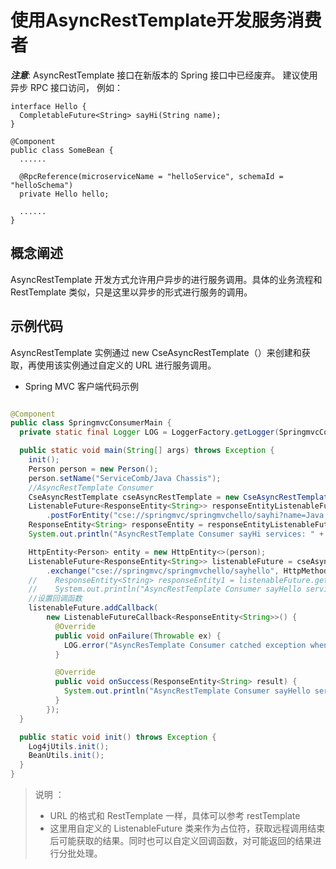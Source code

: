 # 使用AsyncRestTemplate开发服务消费者

***注意***: AsyncRestTemplate 接口在新版本的 Spring 接口中已经废弃。 建议使用异步 RPC 接口访问， 例如：

```
interface Hello {
  CompletableFuture<String> sayHi(String name);
}

@Component
public class SomeBean {
  ......

  @RpcReference(microserviceName = "helloService", schemaId = "helloSchema")
  private Hello hello;

  ......
}
```

## 概念阐述

AsyncRestTemplate 开发方式允许用户异步的进行服务调用。具体的业务流程和 RestTemplate 类似，只是这里以异步的形式进行服务的调用。

## 示例代码

AsyncRestTemplate 实例通过 new CseAsyncRestTemplate（）来创建和获取，再使用该实例通过自定义的 URL 进行服务调用。

* Spring MVC 客户端代码示例

```java

@Component
public class SpringmvcConsumerMain {
  private static final Logger LOG = LoggerFactory.getLogger(SpringmvcConsumerMain.class);

  public static void main(String[] args) throws Exception {
    init();
    Person person = new Person();
    person.setName("ServiceComb/Java Chassis");
    //AsyncRestTemplate Consumer
    CseAsyncRestTemplate cseAsyncRestTemplate = new CseAsyncRestTemplate();
    ListenableFuture<ResponseEntity<String>> responseEntityListenableFuture = cseAsyncRestTemplate
        .postForEntity("cse://springmvc/springmvchello/sayhi?name=Java Chassis", null, String.class);
    ResponseEntity<String> responseEntity = responseEntityListenableFuture.get();
    System.out.println("AsyncRestTemplate Consumer sayHi services: " + responseEntity.getBody());

    HttpEntity<Person> entity = new HttpEntity<>(person);
    ListenableFuture<ResponseEntity<String>> listenableFuture = cseAsyncRestTemplate
        .exchange("cse://springmvc/springmvchello/sayhello", HttpMethod.POST, entity, String.class);
    //    ResponseEntity<String> responseEntity1 = listenableFuture.get();
    //    System.out.println("AsyncRestTemplate Consumer sayHello services: " + responseEntity1.getBody());
    //设置回调函数
    listenableFuture.addCallback(
        new ListenableFutureCallback<ResponseEntity<String>>() {
          @Override
          public void onFailure(Throwable ex) {
            LOG.error("AsyncResTemplate Consumer catched exception when sayHello, ", ex);
          }

          @Override
          public void onSuccess(ResponseEntity<String> result) {
            System.out.println("AsyncRestTemplate Consumer sayHello services: " + result.getBody());
          }
        });
  }

  public static void init() throws Exception {
    Log4jUtils.init();
    BeanUtils.init();
  }
}

```

> 说明 ：
>
> * URL 的格式和 RestTemplate 一样，具体可以参考 restTemplate
> * 这里用自定义的 ListenableFuture 类来作为占位符，获取远程调用结束后可能获取的结果。同时也可以自定义回调函数，对可能返回的结果进行分批处理。
